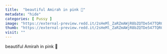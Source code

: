 ```yaml
---
title:  "beautiful Amirah in pink 🌸"
metadate: "hide"
categories: [ Pussy ]
image: "https://external-preview.redd.it/2sHeMl_ZaRZmAWjR8bZQTDe547TQRG9QiAQTYxSHXKw.jpg?auto=webp&s=ef96258dc5f66f0d7d0dd0f548c430e08f2ce524"
thumb: "https://external-preview.redd.it/2sHeMl_ZaRZmAWjR8bZQTDe547TQRG9QiAQTYxSHXKw.jpg?width=1080&crop=smart&auto=webp&s=1754e7ee5f33e6d168c82353d4eb60670fce4a3c"
visit: ""
---
```

beautiful Amirah in pink 🌸
